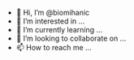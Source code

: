 - 👋 Hi, I’m @biomihanic
- 👀 I’m interested in ...
- 🌱 I’m currently learning ...
- 💞️ I’m looking to collaborate on ...
- 📫 How to reach me ...

<!---
biomihanic/biomihanic is a ✨ special ✨ repository because its `README.md` (this file) appears on your GitHub profile.
You can click the Preview link to take a look at your changes.
--->

